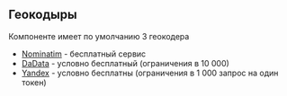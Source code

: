 ## Геокодыры

Компоненте имеет по умолчанию 3 геокодера

* [Nominatim](https://nominatim.org) - бесплатный сервис
* [DaData](https://dadata.ru/api/suggest/address/) - условно бесплатный (ограничения в 10 000)
* [Yandex](https://yandex.ru/dev/maps/geocoder/) - условно бесплатны (ограничения в 1 000 запрос на один токен)
